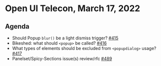 # Open UI Telecon, March 17, 2022

## Agenda
  - Should Popup `blur()` be a light dismiss trigger? [#415](https://github.com/openui/open-ui/issues/415)
  - Bikeshed: what should `<popup>` be called? [#416](https://github.com/openui/open-ui/issues/416)
  - What types of elements should be excluded from `<popupdialog>` usage? [#417](https://github.com/openui/open-ui/issues/417)
  - Panelset/Spicy-Sections issue(s) review/rfc [#489](https://github.com/openui/open-ui/issues/489)
